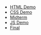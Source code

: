<ul>
  <li><a href="html_demo">HTML Demo</a></li>
  <li><a href="css_demo">CSS Demo</a></li>
  <li><a href="midterm_demo">Midterm</a></li>
  <li><a href="js_demo">JS Demo</a></li>
  <li><a href="final">Final</a></li>
</ul>
